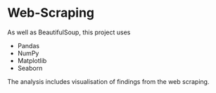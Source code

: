 # Web-Scraping

As well as BeautifulSoup, this project uses
* Pandas
* NumPy
* Matplotlib
* Seaborn

The analysis includes visualisation of findings from the web scraping.
